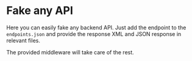 # Fake any API

Here you can easily fake any backend API. Just add the endpoint to the
`endpoints.json` and provide the response XML and JSON response in relevant files.

The provided middleware will take care of the rest.
